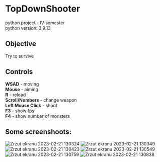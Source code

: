# TopDownShooter
python project - IV semester<br>
python version: 3.9.13
## Objective
Try to survive
## Controls
**WSAD** - moving <br>
**Mouse** - aiming <br>
**R** - reload <br>
**Scroll/Numbers** - change weapon <br>
**Left Mouse Click** - shoot <br> 
**F3** - show fps <br>
**F4** - show number of monsters <br>
## Some screenshoots:

![Zrzut ekranu 2023-02-21 130324](https://user-images.githubusercontent.com/80721230/220341042-f15a025e-4de2-467d-9052-d0ab5a882dae.jpg)
![Zrzut ekranu 2023-02-21 130349](https://user-images.githubusercontent.com/80721230/220341050-c1baa979-b7e6-4457-badd-963e1ada6237.jpg)
![Zrzut ekranu 2023-02-21 130423](https://user-images.githubusercontent.com/80721230/220341052-621a84d1-4895-4afd-a15c-c00acf44a455.jpg)
![Zrzut ekranu 2023-02-21 130549](https://user-images.githubusercontent.com/80721230/220341053-53de7dbe-619b-4121-97e5-bbc0daf8789d.jpg)
![Zrzut ekranu 2023-02-21 130759](https://user-images.githubusercontent.com/80721230/220341056-fba7edfa-4bc2-4b6e-8e25-016dcf1502f0.jpg)
![Zrzut ekranu 2023-02-21 130838](https://user-images.githubusercontent.com/80721230/220341058-5be05162-86d9-4932-9954-ef3e4eeb73ef.jpg)
